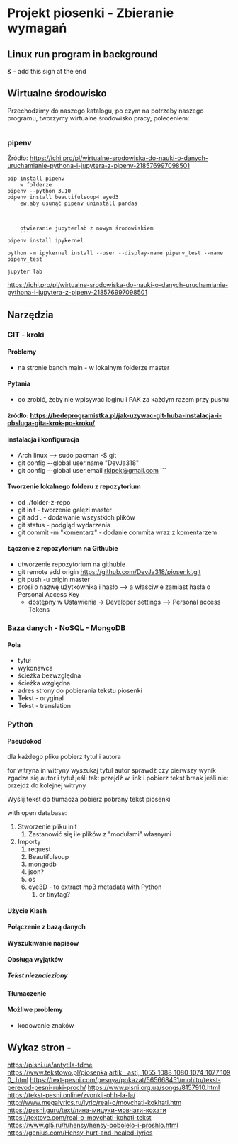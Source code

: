 # Projekt piosenki - Zbieranie wymagań


## Linux run program in background
& - add this sign at the end



## Wirtualne środowisko 
Przechodzimy do naszego katalogu, po czym na potrzeby naszego programu, tworzymy wirtualne środowisko pracy, poleceniem:
```
```
<!--- python3 -m venv <nazwa środowiska>
$ source ./venv/bin/activate -->
<!---
your comment goes here
and here
-->

[//]: # (This may be the most platform independent comment)
### pipenv 
Źródło: https://ichi.pro/pl/wirtualne-srodowiska-do-nauki-o-danych-uruchamianie-pythona-i-jupytera-z-pipenv-218576997098501
```
pip install pipenv
	w folderze
pipenv --python 3.10
pipenv install beautifulsoup4 eyed3
	ew,aby usunąć pipenv uninstall pandas



	otwieranie jupyterlab z nowym środowiskiem
	```
pipenv install ipykernel

python -m ipykernel install --user --display-name pipenv_test --name pipenv_test

jupyter lab

```
https://ichi.pro/pl/wirtualne-srodowiska-do-nauki-o-danych-uruchamianie-pythona-i-jupytera-z-pipenv-218576997098501

## Narzędzia
### GIT - kroki

#### Problemy
- na stronie banch main - w lokalnym folderze master
#### Pytania
- co zrobić, żeby nie wpisywać loginu i PAK za każdym razem przy pushu

#### żródło: https://bedeprogramistka.pl/jak-uzywac-git-huba-instalacja-i-obsluga-gita-krok-po-kroku/

#### instalacja i konfiguracja 
- Arch linux --> sudo pacman -S git
- git config --global user.name "DevJa318"                                                                                                                                                   
- git config --global user.email rkipek@gmail.com ```

#### Tworzenie lokalnego folderu z repozytorium
- cd ./folder-z-repo
- git init  - tworzenie gałęzi master
- git add . - dodawanie wszystkich plików
- git status - podgląd wydarzenia
- git commit -m "komentarz" - dodanie commita wraz z komentarzem 

#### Łączenie z repozytorium na Githubie
- utworzenie repozytorium na githubie
- git remote add origin https://github.com/DevJa318/piosenki.git
- git push -u origin master
- prosi o nazwę użytkownika i hasło --> a właściwie zamiast hasła o Personal Access Key
    - dostępny w Ustawienia ->  Developer settings -->      Personal access Tokens

### Baza danych - NoSQL - MongoDB
#### Pola
- tytuł
- wykonawca
- ścieżka bezwzględna
- ścieżka względna
- adres strony do pobierania tekstu piosenki
- Tekst - oryginal
- Tekst - translation

### Python

#### Pseudokod
dla każdego pliku pobierz tytuł i autora 



for witryna in witryny
    wyszukaj tytul autor
    sprawdź czy pierwszy wynik zgadza się autor i tytuł
    jeśli tak:
        przejdź w link i pobierz tekst
        break
    jeśli nie:
        przejdź do kolejnej witryny 

Wyślij tekst do tłumacza
pobierz pobrany tekst piosenki 

with open database:
    


1. Stworzenie pliku init
    1. Zastanowić się ile plików z "modułami" własnymi
2. Importy
    1. request
    2. Beautifulsoup
    3. mongodb
    3. json?
    4. os
    5. eye3D - to extract mp3 metadata with Python
	    1. or tinytag?


####


#### Użycie Klash
#### Połączenie z bazą danych
#### Wyszukiwanie napisów
#### Obsługa wyjątków

##### Tekst nieznaleziony

#### Tłumaczenie

#### Możliwe problemy
- kodowanie znaków


## Wykaz stron - 

https://pisni.ua/antytila-tdme
https://www.tekstowo.pl/piosenka,artik__asti,_1055_1088_1080_1074_1077_1090_.html
https://text-pesni.com/pesnya/pokazat/565668451/mohito/tekst-perevod-pesni-ruki-proch/
https://www.pisni.org.ua/songs/8157910.html
https://tekst-pesni.online/zvonkij-ohh-la-la/
http://www.megalyrics.ru/lyric/real-o/movchati-kokhati.htm
https://pesni.guru/text/лина-мицуки-мовчати-кохати
https://textove.com/real-o-movchati-kohati-tekst
https://www.gl5.ru/h/hensy/hensy-pobolelo-i-proshlo.html
https://genius.com/Hensy-hurt-and-healed-lyrics